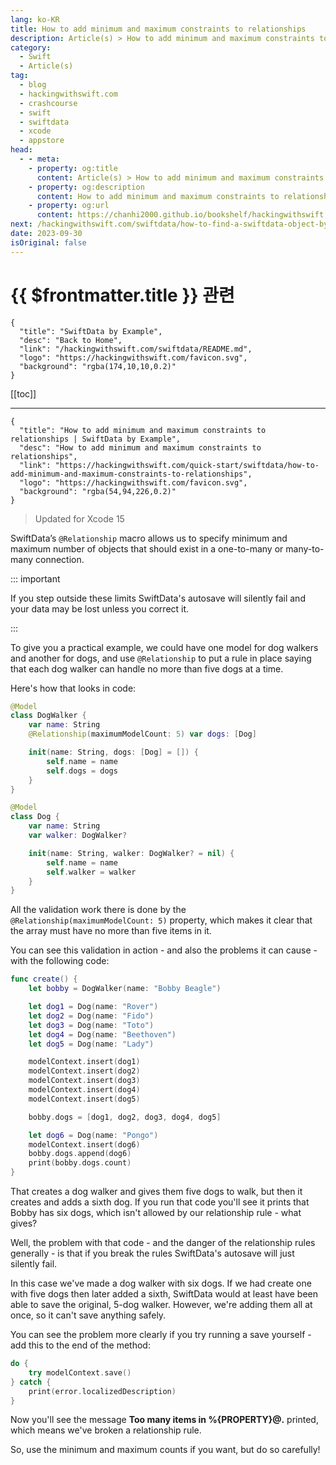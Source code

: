 ```yaml
---
lang: ko-KR
title: How to add minimum and maximum constraints to relationships
description: Article(s) > How to add minimum and maximum constraints to relationships
category:
  - Swift
  - Article(s)
tag: 
  - blog
  - hackingwithswift.com
  - crashcourse
  - swift
  - swiftdata
  - xcode
  - appstore
head:
  - - meta:
    - property: og:title
      content: Article(s) > How to add minimum and maximum constraints to relationships
    - property: og:description
      content: How to add minimum and maximum constraints to relationships
    - property: og:url
      content: https://chanhi2000.github.io/bookshelf/hackingwithswift.com/swiftdata/how-to-add-minimum-and-maximum-constraints-to-relationships.html
next: /hackingwithswift.com/swiftdata/how-to-find-a-swiftdata-object-by-its-identifier.md
date: 2023-09-30
isOriginal: false
---
```


# {{ $frontmatter.title }} 관련

```component VPCard
{
  "title": "SwiftData by Example",
  "desc": "Back to Home",
  "link": "/hackingwithswift.com/swiftdata/README.md",
  "logo": "https://hackingwithswift.com/favicon.svg",
  "background": "rgba(174,10,10,0.2)"
}
```

[[toc]]

---

```component VPCard
{
  "title": "How to add minimum and maximum constraints to relationships | SwiftData by Example",
  "desc": "How to add minimum and maximum constraints to relationships",
  "link": "https://hackingwithswift.com/quick-start/swiftdata/how-to-add-minimum-and-maximum-constraints-to-relationships", 
  "logo": "https://hackingwithswift.com/favicon.svg",
  "background": "rgba(54,94,226,0.2)"
}
```

> Updated for Xcode 15

SwiftData’s `@Relationship` macro allows us to specify minimum and maximum number of objects that should exist in a one-to-many or many-to-many connection. 

::: important

If you step outside these limits SwiftData's autosave will silently fail and your data may be lost unless you correct it.

:::

To give you a practical example, we could have one model for dog walkers and another for dogs, and use `@Relationship` to put a rule in place saying that each dog walker can handle no more than five dogs at a time.

Here's how that looks in code:

```swift
@Model
class DogWalker {
    var name: String
    @Relationship(maximumModelCount: 5) var dogs: [Dog]

    init(name: String, dogs: [Dog] = []) {
        self.name = name
        self.dogs = dogs
    }
}

@Model
class Dog {
    var name: String
    var walker: DogWalker?

    init(name: String, walker: DogWalker? = nil) {
        self.name = name
        self.walker = walker
    }
}
```

All the validation work there is done by the `@Relationship(maximumModelCount: 5)` property, which makes it clear that the array must have no more than five items in it.

You can see this validation in action - and also the problems it can cause - with the following code:

```swift
func create() {
    let bobby = DogWalker(name: "Bobby Beagle")

    let dog1 = Dog(name: "Rover")
    let dog2 = Dog(name: "Fido")
    let dog3 = Dog(name: "Toto")
    let dog4 = Dog(name: "Beethoven")
    let dog5 = Dog(name: "Lady")

    modelContext.insert(dog1)
    modelContext.insert(dog2)
    modelContext.insert(dog3)
    modelContext.insert(dog4)
    modelContext.insert(dog5)

    bobby.dogs = [dog1, dog2, dog3, dog4, dog5]

    let dog6 = Dog(name: "Pongo")
    modelContext.insert(dog6)
    bobby.dogs.append(dog6)
    print(bobby.dogs.count)
}
```

That creates a dog walker and gives them five dogs to walk, but then it creates and adds a sixth dog. If you run that code you'll see it prints that Bobby has six dogs, which isn't allowed by our relationship rule - what gives?

Well, the problem with that code - and the danger of the relationship rules generally - is that if you break the rules SwiftData's autosave will just silently fail.

In this case we've made a dog walker with six dogs. If we had create one with five dogs then later added a sixth, SwiftData would at least have been able to save the original, 5-dog walker. However, we're adding them all at once, so it can't save anything safely.

You can see the problem more clearly if you try running a save yourself - add this to the end of the method:

```swift
do {
    try modelContext.save()
} catch {
    print(error.localizedDescription)
}
```

Now you'll see the message **Too many items in %{PROPERTY}@.** printed, which means we've broken a relationship rule.

So, use the minimum and maximum counts if you want, but do so carefully!

